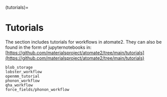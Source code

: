 (tutorials)=

# Tutorials

The section includes tutorials for workflows in atomate2.
They can also be found in the form of jupyternotebooks in:
[https://github.com/materialsproject/atomate2/tree/main/tutorials](https://github.com/materialsproject/atomate2/tree/main/tutorials)

```{toctree}
blob_storage
lobster_workflow
openmm_tutorial
phonon_workflow
qha_workflow
force_fields/phonon_workflow
```
